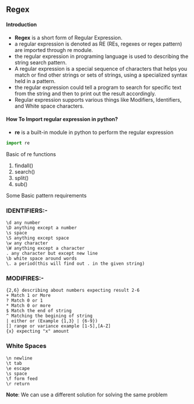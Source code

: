 ## Regex

#### Introduction

- **Regex** is a short form of Regular Expression.
- a regular expression is denoted as RE (REs, regexes or regex pattern) are imported through re module.
- the regular expression in programing language is used to describing the string search pattern.
- A regular expression is a special sequence of characters that helps you match or find other strings
or sets of strings, using a specialized syntax held in a pattern.
- the regular expression could tell a program to search for specific text from the string and then to print out the result accordingly.
- Regular expression supports various things like Modifiers, Identifiers, and White space characters.

#### How To Import regular expression in python?
- **re** is a built-in module in python to perform the regular expression
```python
import re
```

Basic of re functions
1. findall()
2. search()
3. split()
4. sub()


Some Basic pattern requirements

### IDENTIFIERS:-
```
\d any number
\D anything except a number
\s space
\S anything except space
\w any character
\W anything except a character
. any character but except new line
\b white space around words
\. a period(this will find out . in the given string)
```

### MODIFIRES:-
```
{2,6} describing about numbers expecting result 2-6
+ Match 1 or More
? Match 0 or 1
* Match 0 or more
$ Match the end of string
^ Matching the begining of string
| either or (Example {1,3} | {6-9})
[] range or variance example [1-5],[A-Z]
{x} expecting "x" amount
```

### White Spaces
```
\n newline
\t tab
\e escape
\s space
\f form feed
\r return
```

**Note**: We can use a different solution for solving the same problem
